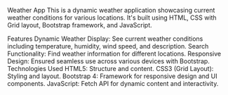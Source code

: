 Weather App
This is a dynamic weather application showcasing current weather conditions for various locations. It's built using HTML, CSS with Grid layout, Bootstrap framework, and JavaScript.


Features
Dynamic Weather Display: See current weather conditions including temperature, humidity, wind speed, and description.
Search Functionality: Find weather information for different locations.
Responsive Design: Ensured seamless use across various devices with Bootstrap.
Technologies Used
HTML5: Structure and content.
CSS3 (Grid Layout): Styling and layout.
Bootstrap 4: Framework for responsive design and UI components.
JavaScript: Fetch API for dynamic content and interactivity.
